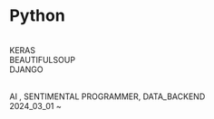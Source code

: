 # Python
<br>KERAS
<br>BEAUTIFULSOUP
<br>DJANGO

<br>AI , SENTIMENTAL PROGRAMMER, DATA_BACKEND
<br>2024_03_01 ~
